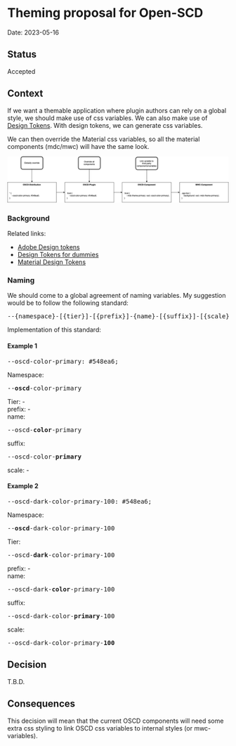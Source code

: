 # Theming proposal for Open-SCD

Date: 2023-05-16

## Status

Accepted

## Context
If we want a themable application where plugin authors can rely on a global style, we should make use of css variables. We can also make use of [Design Tokens](https://spectrum.adobe.com/page/design-tokens/).
With design tokens, we can generate css variables.

We can then override the Material css variables, so all the material components (mdc/mwc) will have the same look.

![Proposal](./theming-proposal.png)

### Background
Related links:
- [Adobe Design tokens](https://spectrum.adobe.com/page/design-tokens/)
- [Design Tokens for dummies](https://uxdesign.cc/design-tokens-for-dummies-8acebf010d71)
- [Material Design Tokens](https://m3.material.io/foundations/design-tokens)

### Naming
We should come to a global agreement of naming variables.
My suggestion would be to follow the following standard:

<pre>--{namespace}-[{tier}]-[{prefix}]-{name}-[{suffix}]-[{scale}]</pre>

Implementation of this standard:

#### Example 1
<pre>--oscd-color-primary: #548ea6;</pre>

Namespace: <pre>--<b>oscd</b>-color-primary</pre>
Tier: -<br/>
prefix: -<br/>
name: <pre>--oscd-<b>color</b>-primary</pre>
suffix: <pre>--oscd-color-<b>primary</b></pre>
scale: -<br/>

#### Example 2
<pre>--oscd-dark-color-primary-100: #548ea6;</pre>

Namespace: <pre>--<b>oscd</b>-dark-color-primary-100</pre>
Tier: <pre>--oscd-<b>dark</b>-color-primary-100</pre>
prefix: -<br/>
name: <pre>--oscd-dark-<b>color</b>-primary-100</pre>
suffix: <pre>--oscd-dark-color-<b>primary</b>-100</pre>
scale: <pre>--oscd-dark-color-primary-<b>100</b></pre>

## Decision

T.B.D.


## Consequences
This decision will mean that the current OSCD components will need some extra 
css styling to link OSCD css variables to internal styles (or mwc-variables).
